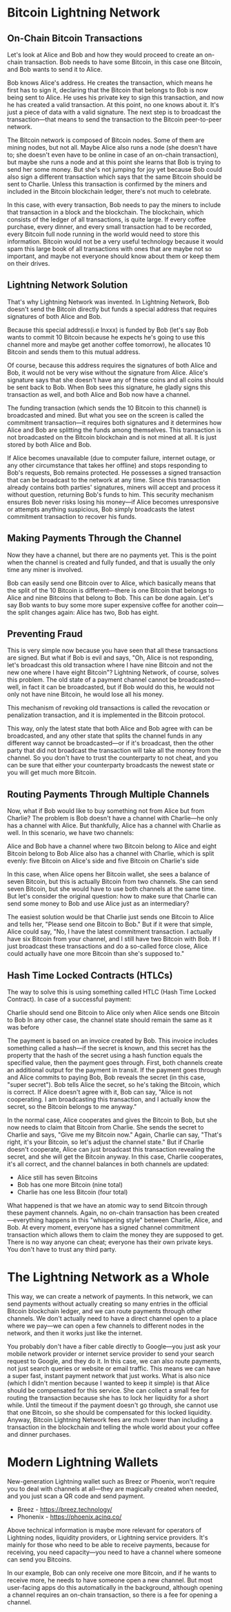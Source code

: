 # Bitcoin Lightning Network

## On-Chain Bitcoin Transactions
Let's look at Alice and Bob and how they would proceed to create an on-chain transaction. Bob needs to have some Bitcoin, in this case one Bitcoin, and Bob wants to send it to Alice.

Bob knows Alice's address. He creates the transaction, which means he first has to sign it, declaring that the Bitcoin that belongs to Bob is now being sent to Alice. He uses his private key to sign this transaction, and now he has created a valid transaction.
At this point, no one knows about it. It's just a piece of data with a valid signature. The next step is to broadcast the transaction—that means to send the transaction to the Bitcoin peer-to-peer network.

The Bitcoin network is composed of Bitcoin nodes. Some of them are mining nodes, but not all. Maybe Alice also runs a node (she doesn't have to; she doesn't even have to be online in case of an on-chain transaction), but maybe she runs a node and at this point she learns that Bob is trying to send her some money.
But she's not jumping for joy yet because Bob could also sign a different transaction which says that the same Bitcoin should be sent to Charlie. Unless this transaction is confirmed by the miners and included in the Bitcoin blockchain ledger, there's not much to celebrate.

In this case, with every transaction, Bob needs to pay the miners to include that transaction in a block and the blockchain. The blockchain, which consists of the ledger of all transactions, is quite large. If every coffee purchase, every dinner, and every small transaction had to be recorded, every Bitcoin full node running in the world would need to store this information. Bitcoin would not be a very useful technology because it would spam this large book of all transactions with ones that are maybe not so important, and maybe not everyone should know about them or keep them on their drives.


## Lightning Network Solution

That's why Lightning Network was invented. In Lightning Network, Bob doesn't send the Bitcoin directly but funds a special address that requires signatures of both Alice and Bob.

Because this special address(i.e lnxxx) is funded by Bob (let's say Bob wants to commit 10 Bitcoin because he expects he's going to use this channel more and maybe get another coffee tomorrow), he allocates 10 Bitcoin and sends them to this mutual address.

Of course, because this address requires the signatures of both Alice and Bob, it would not be very wise without the signature from Alice. Alice's signature says that she doesn't have any of these coins and all coins should be sent back to Bob. When Bob sees this signature, he gladly signs this transaction as well, and both Alice and Bob now have a channel.

The funding transaction (which sends the 10 Bitcoin to this channel) is broadcasted and mined. But what you see on the screen is called the commitment transaction—it requires both signatures and it determines how Alice and Bob are splitting the funds among themselves. This transaction is not broadcasted on the Bitcoin blockchain and is not mined at all. It is just stored by both Alice and Bob.

If Alice becomes unavailable (due to computer failure, internet outage, or any other circumstance that takes her offline) and stops responding to Bob's requests, Bob remains protected. He possesses a signed transaction that can be broadcast to the network at any time. Since this transaction already contains both parties' signatures, miners will accept and process it without question, returning Bob's funds to him. This security mechanism ensures Bob never risks losing his money—if Alice becomes unresponsive or attempts anything suspicious, Bob simply broadcasts the latest commitment transaction to recover his funds.

## Making Payments Through the Channel

Now they have a channel, but there are no payments yet. This is the point when the channel is created and fully funded, and that is usually the only time any miner is involved.

Bob can easily send one Bitcoin over to Alice, which basically means that the split of the 10 Bitcoin is different—there is one Bitcoin that belongs to Alice and nine Bitcoins that belong to Bob. This can be done again. Let's say Bob wants to buy some more super expensive coffee for another coin—the split changes again: Alice has two, Bob has eight.

## Preventing Fraud
This is very simple now because you have seen that all these transactions are signed. But what if Bob is evil and says, "Oh, Alice is not responding, let's broadcast this old transaction where I have nine Bitcoin and not the new one where I have eight Bitcoin"?
Lightning Network, of course, solves this problem. The old state of a payment channel cannot be broadcasted—well, in fact it can be broadcasted, but if Bob would do this, he would not only not have nine Bitcoin, he would lose all his money.

This mechanism of revoking old transactions is called the revocation or penalization transaction, and it is implemented in the Bitcoin protocol.

This way, only the latest state that both Alice and Bob agree with can be broadcasted, and any other state that splits the channel funds in any different way cannot be broadcasted—or if it's broadcast, then the other party that did not broadcast the transaction will take all the money from the channel. So you don't have to trust the counterparty to not cheat, and you can be sure that either your counterparty broadcasts the newest state or you will get much more Bitcoin.

## Routing Payments Through Multiple Channels
Now, what if Bob would like to buy something not from Alice but from Charlie? The problem is Bob doesn't have a channel with Charlie—he only has a channel with Alice. But thankfully, Alice has a channel with Charlie as well.
In this scenario, we have two channels:

Alice and Bob have a channel where two Bitcoin belong to Alice and eight Bitcoin belong to Bob
Alice also has a channel with Charlie, which is split evenly: five Bitcoin on Alice's side and five Bitcoin on Charlie's side

In this case, when Alice opens her Bitcoin wallet, she sees a balance of seven Bitcoin, but this is actually Bitcoin from two channels. She can send seven Bitcoin, but she would have to use both channels at the same time.
But let's consider the original question: how to make sure that Charlie can send some money to Bob and use Alice just as an intermediary?

The easiest solution would be that Charlie just sends one Bitcoin to Alice and tells her, "Please send one Bitcoin to Bob." But if it were that simple, Alice could say, "No, I have the latest commitment transaction. I actually have six Bitcoin from your channel, and I still have two Bitcoin with Bob. If I just broadcast these transactions and do a so-called force close, Alice could actually have one more Bitcoin than she's supposed to."

## Hash Time Locked Contracts (HTLCs)
The way to solve this is using something called HTLC (Hash Time Locked Contract).
In case of a successful payment:

Charlie should send one Bitcoin to Alice only when Alice sends one Bitcoin to Bob
In any other case, the channel state should remain the same as it was before

The payment is based on an invoice created by Bob. This invoice includes something called a hash—if the secret is known, and this secret has the property that the hash of the secret using a hash function equals the specified value, then the payment goes through.
First, both channels create an additional output for the payment in transit. If the payment goes through and Alice commits to paying Bob, Bob reveals the secret (in this case, "super secret"). Bob tells Alice the secret, so he's taking the Bitcoin, which is correct. If Alice doesn't agree with it, Bob can say, "Alice is not cooperating. I am broadcasting this transaction, and I actually know the secret, so the Bitcoin belongs to me anyway."

In the normal case, Alice cooperates and gives the Bitcoin to Bob, but she now needs to claim that Bitcoin from Charlie. She sends the secret to Charlie and says, "Give me my Bitcoin now." Again, Charlie can say, "That's right, it's your Bitcoin, so let's adjust the channel state." But if Charlie doesn't cooperate, Alice can just broadcast this transaction revealing the secret, and she will get the Bitcoin anyway. In this case, Charlie cooperates, it's all correct, and the channel balances in both channels are updated:

- Alice still has seven Bitcoins
- Bob has one more Bitcoin (nine total)
- Charlie has one less Bitcoin (four total)

What happened is that we have an atomic way to send Bitcoin through these payment channels. Again, no on-chain transaction has been created—everything happens in this "whispering style" between Charlie, Alice, and Bob. At every moment, everyone has a signed channel commitment transaction which allows them to claim the money they are supposed to get. There is no way anyone can cheat; everyone has their own private keys. You don't have to trust any third party.

# The Lightning Network as a Whole

This way, we can create a network of payments. In this network, we can send payments without actually creating so many entries in the official Bitcoin blockchain ledger, and we can route payments through other channels. We don't actually need to have a direct channel open to a place where we pay—we can open a few channels to different nodes in the network, and then it works just like the internet.

You probably don't have a fiber cable directly to Google—you just ask your mobile network provider or internet service provider to send your search request to Google, and they do it. In this case, we can also route payments, not just search queries or website or email traffic. This means we can have a super fast, instant payment network that just works.
What is also nice (which I didn't mention because I wanted to keep it simple) is that Alice should be compensated for this service. She can collect a small fee for routing the transaction because she has to lock her liquidity for a short while. Until the timeout if the payment doesn't go through, she cannot use that one Bitcoin, so she should be compensated for this locked liquidity.
Anyway, Bitcoin Lightning Network fees are much lower than including a transaction in the blockchain and telling the whole world about your coffee and dinner purchases.

# Modern Lightning Wallets
New-generation Lightning wallet such as Breez or Phoenix, won't require you to deal with channels at all—they are magically created when needed, and you just scan a QR code and send payment.

- Breez - https://breez.technology/
- Phonenix - https://phoenix.acinq.co/

Above technical information is maybe more relevant for operators of Lightning nodes, liquidity providers, or Lightning service providers. It's mainly for those who need to be able to receive payments, because for receiving, you need capacity—you need to have a channel where someone can send you Bitcoins.

In our example, Bob can only receive one more Bitcoin, and if he wants to receive more, he needs to have someone open a new channel. But most user-facing apps do this automatically in the background, although opening a channel requires an on-chain transaction, so there is a fee for opening a channel.